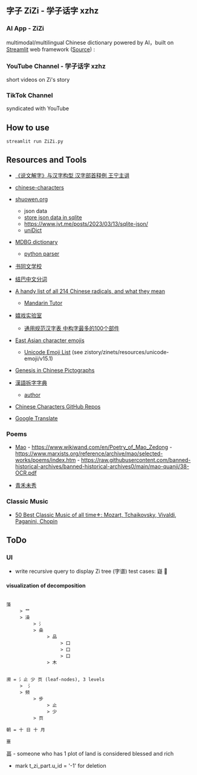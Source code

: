 ## 字子 ZiZi - 学子话字 xzhz

### AI App - ZiZi 
multimodal/multilingual Chinese dictionary powered by AI，built on [Streamlit](https://streamlit.io/) web framework ([Source](https://github.com/wgong/zinets)) : 

### YouTube Channel - 学子话字 xzhz

short videos on Zi's story

### TikTok Channel
syndicated with YouTube

## How to use

```
streamlit run ZiZi.py
```

## Resources and Tools
            
- [《说文解字》与汉字构型 汉字部首释例 王宁主讲 ](https://www.youtube.com/watch?v=aRgrP1gtrFg)

- [chinese-characters](https://www.chinese-characters.org/)

- [shuowen.org](https://github.com/shuowenjiezi/shuowen)
     - json data
     - [store json data in sqlite](https://www.beekeeperstudio.io/blog/sqlite-json)
     - https://www.jvt.me/posts/2023/03/13/sqlite-json/
     - [uniDict](https://github.com/wgong/shuowen)

- [MDBG dictionary](https://www.mdbg.net/chinese/dictionary?page=cc-cedict)
     - [python parser](https://github.com/rubber-duck-dragon/rubber-duck-dragon.github.io/blob/master/cc-cedict_parser/parser.py)

- [书同文学校](https://hanzi.unihan.com.cn) 

- [结巴中文分词](https://github.com/fxsjy/jieba)

- [A handy list of all 214 Chinese radicals, and what they mean](https://www.berlitz.com/blog/chinese-radicals-list)
     - [Mandarin Tutor](https://www.mandarintutor.com/resources/commonradicals)

- [嬉戏实验室](https://blog.xiiigame.com/)
     - [通用规范汉字表 中构字最多的100个部件](https://blog.xiiigame.com/2022-10-10-%E3%80%8A%E9%80%9A%E7%94%A8%E8%A7%84%E8%8C%83%E6%B1%89%E5%AD%97%E8%A1%A8%E3%80%8B%E4%B8%AD%E6%9E%84%E5%AD%97%E6%9C%80%E5%A4%9A%E7%9A%84100%E4%B8%AA%E9%83%A8%E4%BB%B6/)
- [East Asian character emojis](https://chenhuijing.com/blog/east-asian-character-emojis/)
     - [Unicode Emoji List](https://unicode.org/emoji/charts/full-emoji-list.html) (see zistory/zinets/resources/unicode-emoji/v15.1)

- [Genesis in Chinese Pictographs](https://www.icr.org/article/genesis-chinese-pictographs/)

- [漢語拆字字典](https://github.com/kfcd/chaizi)
     - [author](https://github.com/dohliam)

- [Chinese Characters GitHub Repos](https://github.com/topics/chinese-characters)

- [Google Translate](https://translate.google.com/?sl=en&tl=zh-CN&text=ordinary%0A&op=translate)

### Poems
- [Mao](https://www.wikiwand.com/zh/%E6%AF%9B%E6%B3%BD%E4%B8%9C)
          - https://www.wikiwand.com/en/Poetry_of_Mao_Zedong
          - https://www.marxists.org/reference/archive/mao/selected-works/poems/index.htm
          - https://raw.githubusercontent.com/banned-historical-archives/banned-historical-archives0/main/mao-quanji/38-OCR.pdf

- [青禾未秀]()

### Classic Music
- [50 Best Classic Music of all time⚜️: Mozart, Tchaikovsky, Vivaldi, Paganini, Chopin](https://youtu.be/6truGSXOGF4?si=E7NcqQ2NHh2ro2_z)
## ToDo

### UI
- write recursive query to display Zi tree (字谱)
test cases: 嶷  𩱷

#### visualization of decomposition
```

藻
     > 艹
     > 澡
          > 氵
          > 喿
               > 品
                    > 口 
                    > 口 
                    > 口 
               > 木

               
濒 = 氵止 少 页 (leaf-nodes), 3 levels
     >  氵 
     > 频
          > 步 
               > 止 
               > 少
          > 页

朝 = 十 日 十 月 

噩

```

畐 - someone who has 1 plot of land is considered blessed and rich



- mark t_zi_part.u_id = '-1' for deletion